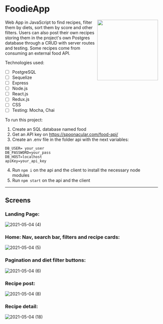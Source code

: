 
# FoodieApp


<p>
  <img height="200" src="https://i.pinimg.com/originals/1a/e8/d4/1ae8d48b8f239e195db7a446a227c23b.jpg" align="right"/>
  Web App in JavaScript to find recipes, filter them by diets, sort them by score and other filters. Users can also post their own recipes storing them in the project's own Postgres database through a CRUD with server routes and testing. Some recipes come from consuming an external food API.
</p>



Technologies used:
 - [ ] PostgreSQL
 - [ ] Sequelize
 - [ ] Express
 - [ ] Node.js
 - [ ] React.js
 - [ ] Redux.js
 - [ ] CSS
 - [ ] Testing: Mocha, Chai

To run this project: 

1. Create an SQL database named food
2. Get an API key on https://spoonacular.com/food-api/
3. Create an .env file in the folder api with the next variables:
```
DB_USER= your_user
DB_PASSWORD=your_pass
DB_HOST=localhost
apiKey=your_api_key
```

4. Run ```npm i``` on the api and the client to install the necessary node modules
5. Run ```npm start``` on the api and the client 

<hr/>

## Screens
 
### Landing Page:

![2021-05-04 (4)](https://user-images.githubusercontent.com/73494684/116958747-f95f8200-ac71-11eb-91ac-22f41bc6845b.png)

### Home: Nav, search bar, filters and recipe cards:

![2021-05-04 (5)](https://user-images.githubusercontent.com/73494684/116958838-3d528700-ac72-11eb-9d2c-610e114c8d56.png)

### Pagination and diet filter buttons:

![2021-05-04 (6)](https://user-images.githubusercontent.com/73494684/116958918-768af700-ac72-11eb-94c3-4af12e0c5bb3.png)

### Recipe post:

![2021-05-04 (8)](https://user-images.githubusercontent.com/73494684/116959083-e8fbd700-ac72-11eb-9ff2-4c75639d971e.png)

### Recipe detail:

![2021-05-04 (18)](https://user-images.githubusercontent.com/73494684/116960955-55c5a000-ac78-11eb-817d-1d0a1e6f6f70.png)




